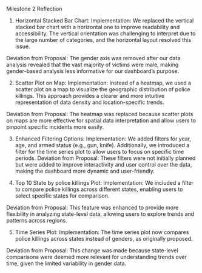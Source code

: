 Milestone 2 Reflection

1. Horizontal Stacked Bar Chart:
Implementation: We replaced the vertical stacked bar chart with a horizontal one to improve readability and accessibility. The vertical orientation was challenging to interpret due to the large number of categories, and the horizontal layout resolved this issue.

Deviation from Proposal: The gender axis was removed after our data analysis revealed that the vast majority of victims were male, making gender-based analysis less informative for our dashboard’s purpose.

2. Scatter Plot on Map:
Implementation: Instead of a heatmap, we used a scatter plot on a map to visualize the geographic distribution of police killings. This approach provides a clearer and more intuitive representation of data density and location-specific trends.

Deviation from Proposal: The heatmap was replaced because scatter plots on maps are more effective for spatial data interpretation and allow users to pinpoint specific incidents more easily.

3. Enhanced Filtering Options:
Implementation: We added filters for year, age, and armed status (e.g., gun, knife). Additionally, we introduced a filter for the time series plot to allow users to focus on specific time periods.
Deviation from Proposal: These filters were not initially planned but were added to improve interactivity and user control over the data, making the dashboard more dynamic and user-friendly.

4. Top 10 State by police killings Plot:
Implementation: We included a filter to compare police killings across different states, enabling users to select specific states for comparison.

Deviation from Proposal: This feature was enhanced to provide more flexibility in analyzing state-level data, allowing users to explore trends and patterns across regions.

5. Time Series Plot:
Implementation: The time series plot now compares police killings across states instead of genders, as originally proposed.

Deviation from Proposal: This change was made because state-level comparisons were deemed more relevant for understanding trends over time, given the limited variability in gender data.
